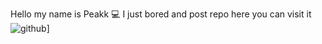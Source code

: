 Hello my name is Peakk 💻
I just bored and post repo here you can visit it
![github](https://img.shields.io/badge/GitHub-000000?style=for-the-badge&logo=GitHub&logoColor=white)]
